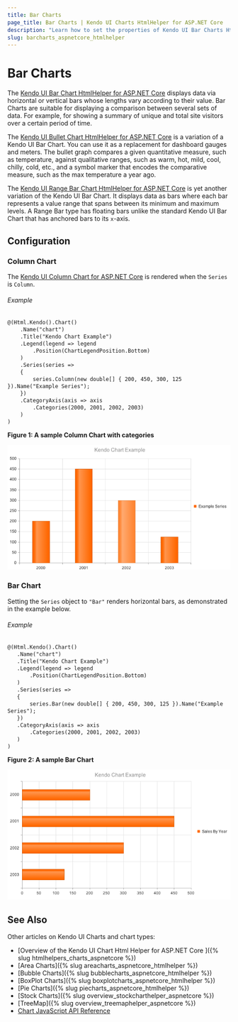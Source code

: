 ```yaml
---
title: Bar Charts
page_title: Bar Charts | Kendo UI Charts HtmlHelper for ASP.NET Core
description: "Learn how to set the properties of Kendo UI Bar Charts HtmlHelper for ASP.NET Core."
slug: barcharts_aspnetcore_htmlhelper
---
```


# Bar Charts

The [Kendo UI Bar Chart HtmlHelper for ASP.NET Core](https://demos.telerik.com/aspnet-core/bar-charts/index) displays data via horizontal or vertical bars whose lengths vary according to their value. Bar Charts are suitable for displaying a comparison between several sets of data. For example, for showing a summary of unique and total site visitors over a certain period of time.

The [Kendo UI Bullet Chart HtmlHelper for ASP.NET Core](https://demos.telerik.com/aspnet-core/bullet-charts/index) is a variation of a Kendo UI Bar Chart. You can use it as a replacement for dashboard gauges and meters. The bullet graph compares a given quantitative measure, such as temperature, against qualitative ranges, such as warm, hot, mild, cool, chilly, cold, etc., and a symbol marker that encodes the comparative measure, such as the max temperature a year ago.

The [Kendo UI Range Bar Chart HtmlHelper for ASP.NET Core](https://demos.telerik.com/aspnet-core/range-bar-charts/index) is yet another variation of the Kendo UI Bar Chart. It displays data as bars where each bar represents a value range that spans between its minimum and maximum levels. A Range Bar type has floating bars unlike the standard Kendo UI Bar Chart that has anchored bars to its `x`-axis.

## Configuration

### Column Chart

The [Kendo UI Column Chart for ASP.NET Core](https://demos.telerik.com/aspnet-core/bar-charts/column) is rendered when the `Series` is `Column`.

###### Example

    @(Html.Kendo().Chart()
        .Name("chart")
        .Title("Kendo Chart Example")
        .Legend(legend => legend
            .Position(ChartLegendPosition.Bottom)
        )
        .Series(series =>
        {
            series.Column(new double[] { 200, 450, 300, 125 }).Name("Example Series");
        })
        .CategoryAxis(axis => axis
            .Categories(2000, 2001, 2002, 2003)
        )
    )


**Figure 1: A sample Column Chart with categories**

![Column Chart with categories](images/chart-column-categories.png)

### Bar Chart

Setting the `Series` object to `"Bar"` renders horizontal bars, as demonstrated in the example below.

###### Example

    @(Html.Kendo().Chart()
       .Name("chart")
       .Title("Kendo Chart Example")
       .Legend(legend => legend
           .Position(ChartLegendPosition.Bottom)
       )
       .Series(series =>
       {
           series.Bar(new double[] { 200, 450, 300, 125 }).Name("Example Series");
       })
       .CategoryAxis(axis => axis
           .Categories(2000, 2001, 2002, 2003)
       )
    )

**Figure 2: A sample Bar Chart**

![Bar Chart](images/chart-bar.png)

## See Also

Other articles on Kendo UI Charts and chart types:

* [Overview of the Kendo UI Chart Html Helper for ASP.NET Core ]({% slug htmlhelpers_charts_aspnetcore %})
* [Area Charts]({% slug areacharts_aspnetcore_htmlhelper %})
* [Bubble Charts]({% slug bubblecharts_aspnetcore_htmlhelper %})
* [BoxPlot Charts]({% slug boxplotcharts_aspnetcore_htmlhelper %})
* [Pie Charts]({% slug piecharts_aspnetcore_htmlhelper %})
* [Stock Charts]({% slug overview_stockcharthelper_aspnetcore %})
* [TreeMap]({% slug overview_treemaphelper_aspnetcore %})
* [Chart JavaScript API Reference](https://docs.telerik.com/kendo-ui/api/javascript/dataviz/ui/chart)